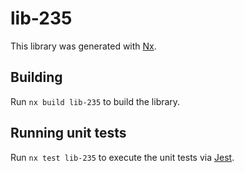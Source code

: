 # lib-235

This library was generated with [Nx](https://nx.dev).

## Building

Run `nx build lib-235` to build the library.

## Running unit tests

Run `nx test lib-235` to execute the unit tests via [Jest](https://jestjs.io).
